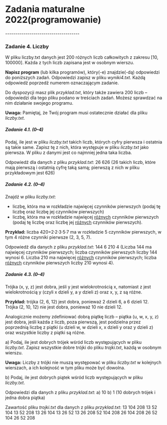 <h1>Zadania maturalne 2022(programowanie)</h1>
-------------------------------------

<h3>Zadanie 4. Liczby</h3>
W pliku liczby.txt danych jest 200 różnych liczb całkowitych z zakresu [10, 100000]. Każda z tych liczb zapisana jest w osobnym wierszu.

<b>Napisz program</b> (lub kilka programów), który(-e) znajdzie(-dą) odpowiedzi do poniższych
zadań. Odpowiedzi zapisz w pliku <i>wyniki4.txt</i>. Każdą odpowiedź poprzedź numerem oznaczającym zadanie.

Do dyspozycji masz plik <i>przyklad.txt</i>, który także zawiera 200 liczb – odpowiedzi dla tego pliku podano w treściach zadań. Możesz sprawdzać na nim działanie swojego programu.

<b>Uwaga:</b> Pamiętaj, że Twój program musi ostatecznie działać dla pliku <i>liczby.txt</i>.

<h5>Zadanie 4.1. (0–4)</h5>
Podaj, ile jest w pliku <i>liczby.txt</i> takich liczb, których cyfry pierwsza i ostatnia są takie same. Zapisz tę z nich, która występuje w pliku <i>liczby.txt</i> jako pierwsza.
W pliku z danymi jest co najmniej jedna taka liczba.

Odpowiedź dla danych z pliku <i>przyklad.txt</i>: 26 626
(26 takich liczb, które mają pierwszą i ostatnią cyfrę taką samą; pierwszą z nich w pliku
przykładowym jest 626)

<h5>Zadanie 4.2. (0–4)</h5>
Znajdź w pliku <i>liczby.txt</i>:
<ul>
<li> liczbę, która ma w rozkładzie najwięcej czynników pierwszych (podaj tę liczbę oraz liczbę jej czynników pierwszych)</li>
<li> liczbę, która ma w rozkładzie najwięcej <u>różnych</u> czynników pierwszych (podaj tę liczbę oraz liczbę jej <u>różnych</u> czynników pierwszych).</li>
</ul>

<b>Przykład:</b> liczba 420=2·2·3·5·7 ma w rozkładzie 5 czynników pierwszych, w tym 4 różne czynniki pierwsze (2, 3, 5, 7).

Odpowiedź dla danych z pliku <i>przyklad.txt</i>: 144 6 210 4
(Liczba 144 ma najwięcej czynników pierwszych; liczba czynników pierwszych liczby 144 wynosi 6. Liczba 210 ma najwięcej <u>różnych</u> czynników pierwszych; liczba <u>różnych</u> czynników pierwszych liczby 210 wynosi 4).

<h5>Zadanie 4.3. (0–4)</h5>
Trójka (x, y, z) jest dobra, jeśli y jest wielokrotnością x, natomiast z jest wielokrotnością y (czyli x dzieli y, a y dzieli z) oraz x, y, z są różne.

<b>Przykład:</b> trójka (2, 6, 12) jest dobra, ponieważ 2 dzieli 6, a 6 dzieli 12. Trójka (2, 10, 12) nie jest dobra, ponieważ 10 nie dzieli 12.

Analogicznie możemy zdefiniować dobrą piątkę liczb – piątka (u, w, x, y, z) jest dobra, jeśli każda z liczb, poza pierwszą, jest podzielna przez poprzednią liczbę z piątki (u dzieli w, w dzieli x, x dzieli y oraz y dzieli z) oraz wszystkie liczby z piątki są różne.

a) Podaj, ile jest dobrych trójek wśród liczb występujących w pliku <i>liczby.txt</i>. Zapisz wszystkie dobre trójki do pliku <i>trojki.txt</i>, każdą w osobnym wierszu.

<b>Uwaga:</b> Liczby z trójki nie muszą występować w pliku <i>liczby.txt</i> w kolejnych
wierszach, a ich kolejność w tym pliku może być dowolna.

b) Podaj, ile jest dobrych piątek wśród liczb występujących w pliku <i>liczby.txt</i>.


Odpowiedzi dla danych z pliku <i>przyklad.txt</i>:
a) 10
b) 1
(10 dobrych trójek i jedna dobra piątka)

Zawartość pliku <i>trojki.txt</i> dla danych z pliku <i>przyklad.txt</i>:
13 104 208
13 52 104
13 52 208
13 26 104
13 26 52
13 26 208
52 104 208
26 104 208
26 52 104
26 52 208
